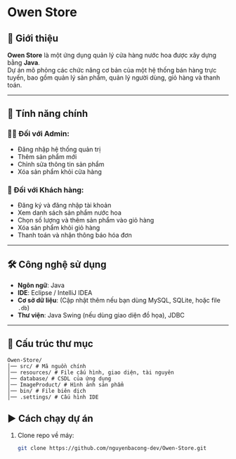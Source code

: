 # Owen Store

## 📌 Giới thiệu  
**Owen Store** là một ứng dụng quản lý cửa hàng nước hoa được xây dựng bằng **Java**.  
Dự án mô phỏng các chức năng cơ bản của một hệ thống bán hàng trực tuyến, bao gồm quản lý sản phẩm, quản lý người dùng, giỏ hàng và thanh toán.

---

## 🚀 Tính năng chính  

### 👩‍💼 Đối với Admin:
- Đăng nhập hệ thống quản trị  
- Thêm sản phẩm mới  
- Chỉnh sửa thông tin sản phẩm  
- Xóa sản phẩm khỏi cửa hàng  

### 🛒 Đối với Khách hàng:
- Đăng ký và đăng nhập tài khoản  
- Xem danh sách sản phẩm nước hoa  
- Chọn số lượng và thêm sản phẩm vào giỏ hàng  
- Xóa sản phẩm khỏi giỏ hàng  
- Thanh toán và nhận thông báo hóa đơn  

---

## 🛠️ Công nghệ sử dụng
- **Ngôn ngữ**: Java  
- **IDE**: Eclipse / IntelliJ IDEA  
- **Cơ sở dữ liệu**: (Cập nhật thêm nếu bạn dùng MySQL, SQLite, hoặc file `.db`)  
- **Thư viện**: Java Swing (nếu dùng giao diện đồ họa), JDBC  

---

## 📂 Cấu trúc thư mục
```
Owen-Store/
│── src/ # Mã nguồn chính
│── resources/ # File cấu hình, giao diện, tài nguyên
│── database/ # CSDL của ứng dụng
│── ImageProduct/ # Hình ảnh sản phẩm
│── bin/ # File biên dịch
│── .settings/ # Cấu hình IDE
```
## ▶️ Cách chạy dự án
1. Clone repo về máy:  
   ```bash
   git clone https://github.com/nguyenbacong-dev/Owen-Store.git
